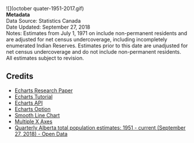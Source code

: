 ![](october quater-1951-2017.gif)<br>
<strong>Metadata</strong><br>
Data Source: Statistics Canada<br>
Date Updated: September 27, 2018<br>
Notes: Estimates from July 1, 1971 on include non-permanent residents and are adjusted for net census undercoverage, including incompletely enumerated Indian Reserves. Estimates prior to this date are unadjusted for net census undercoverage and do not include non-permanent residents.<br>
All estimates subject to revision.

## Credits
- <a href="https://www.sciencedirect.com/science/article/pii/S2468502X18300068" target="_blank">Echarts Research Paper</a>
- <a href="https://ecomfe.github.io/echarts-doc/public/en/tutorial.html#Get%20Started%20with%20ECharts%20in%205%20minutes" target="_blank">Echarts Tutorial</a>
- <a href="https://ecomfe.github.io/echarts-doc/public/en/api.html#echarts" target="_blank">Echarts API</a>
- <a href="https://ecomfe.github.io/echarts-doc/public/en/option.html#title" target="_blank">Echarts Option</a>
- <a href="https://ecomfe.github.io/echarts-examples/public/editor.html?c=line-smooth" target="_blank">Smooth Line Chart</a>
- <a href="https://ecomfe.github.io/echarts-examples/public/editor.html?c=multiple-x-axis" target="_blank">Multiple X Axes</a>
- <a href="https://open.alberta.ca/opendata/alberta-population-estimates-data-tables" target="_blank"> Quarterly Alberta total population estimates: 1951 - current (September 27, 2018) - Open Data</a>
<a href="" target="_blank"></a>
